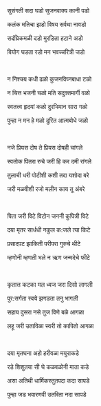﻿सुसंगती सदा घडो सुजनवाक्य कानी पडो

कलंक मतिचा झडो विषय सर्वथा नावडो

सदंघ्रिकमळी दडो मुरडिता हटाने अडो

वियोग घडता रडो मन भवच्चरित्री जडो
&nbsp;

&nbsp;

न निश्चय कधी ढळो कुजनविघ्नबाधा टळो

न चित्त भजनी चळो मति सदुक्तमार्गी वळो

स्वतत्त्व हृदयां कळो दुरभिमान सारा गळो

पुन्हा न मन हे मळो दुरित आत्मबोधे जळो
&nbsp;

&nbsp;

नजे प्रियस दोष ते प्रियस दोषही चांगले

स्वतोक पितरा रुचे जरी हि कर दमी रांगले

तुलाची धरी पोटीशी कशी तदा यशोदा बरे

जरी मळवीशी रजो मलीन काय तू अंबरे
&nbsp;

&nbsp;

पिता जरी विटे विटोन जननी कुपित्री विटे

दया मृतर सार्धधी नकुल क:जले त्या किटे

प्रसादपट झाकिती परीपरा गुरुचे थीटे

म्हणोनी म्हणती भले न ऋण जन्मदेचे फीटे
&nbsp;

&nbsp;

कृतात्त कटका मल ध्वज जरा दिसो लागली

पुर:सर्गता स्वये झगडता तनु भागली

सहाय दुसरा नसे तुज विणे बळे आगळा

लहू जरी उताविळा स्वरी तो कापितो आगळा
&nbsp;

&nbsp;

दया मृतघना अहो हरीवळा मयुराकडे

रडे शिशुतया सी घे कळवळोनी माता कडे

असा अतिथी धार्मिकस्तुतपदा कदा सापडे

पुन्हा जड भवारणवी उतरिता नदा सापडे
